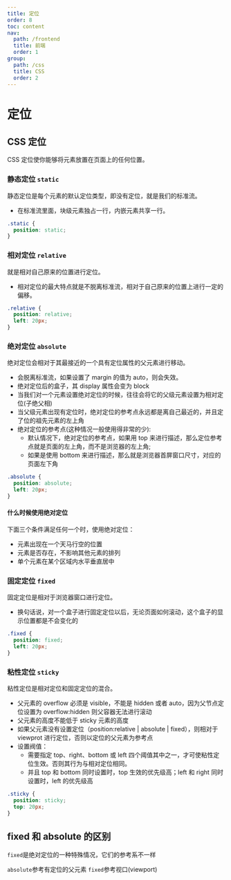 ```yaml
---
title: 定位
order: 8
toc: content
nav:
  path: /frontend
  title: 前端
  order: 1
group:
  path: /css
  title: CSS
  order: 2
---
```


# 定位

## CSS 定位

CSS 定位使你能够将元素放置在页面上的任何位置。

### 静态定位 `static`

静态定位是每个元素的默认定位类型，即没有定位，就是我们的标准流。

- 在标准流里面，块级元素独占一行，内嵌元素共享一行。

```css
.static {
  position: static;
}
```

### 相对定位 `relative`

就是相对自己原来的位置进行定位。

- 相对定位的最大特点就是不脱离标准流，相对于自己原来的位置上进行一定的偏移。

```css
.relative {
  position: relative;
  left: 20px;
}
```

### 绝对定位 `absolute`

绝对定位会相对于其最接近的一个具有定位属性的父元素进行移动。

- 会脱离标准流，如果设置了 margin 的值为 auto，则会失效。
- 绝对定位后的盒子，其 display 属性会变为 block
- 当我们对一个元素设置绝对定位的时候，往往会将它的父级元素设置为相对定位(子绝父相)
- 当父级元素出现有定位时，绝对定位的参考点永远都是离自己最近的，并且定了位的祖先元素的左上角
- 绝对定位的参考点(这种情况一般使用得非常的少):
  - 默认情况下，绝对定位的参考点，如果用 top 来进行描述，那么定位参考点就是页面的左上角，而不是浏览器的左上角;
  - 如果是使用 bottom 来进行描述，那么就是浏览器首屏窗口尺寸，对应的页面左下角

```css
.absolute {
  position: absolute;
  left: 20px;
}
```

#### 什么时候使用绝对定位

下面三个条件满足任何一个时，使用绝对定位：

- 元素出现在一个天马行空的位置
- 元素是否存在，不影响其他元素的排列
- 单个元素在某个区域内水平垂直居中

### 固定定位 `fixed`

固定定位是相对于浏览器窗口进行定位。

- 换句话说，对一个盒子进行固定定位以后，无论页面如何滚动，这个盒子的显示位置都是不会变化的

```css
.fixed {
  position: fixed;
  left: 20px;
}
```

### 粘性定位 `sticky`

粘性定位是相对定位和固定定位的混合。

- 父元素的 overflow 必须是 visible，不能是 hidden 或者 auto，因为父节点定位设置为 overflow:hidden 则父容器无法进行滚动
- 父元素的高度不能低于 sticky 元素的高度
- 如果父元素没有设置定位（position:relative | absolute | fixed），则相对于 viewprot 进行定位，否则以定位的父元素为参考点
- 设置阀值：
  - 需要指定 top、right、bottom 或 left 四个阈值其中之一，才可使粘性定位生效。否则其行为与相对定位相同。
  - 并且 top 和 bottom 同时设置时，top 生效的优先级高；left 和 right 同时设置时，left 的优先级高

```css
.sticky {
  position: sticky;
  top: 20px;
}
```

## fixed 和 absolute 的区别

`fixed`是绝对定位的一种特殊情况，它们的参考系不一样

`absolute`参考有定位的父元素 `fixed`参考视口(viewport)
